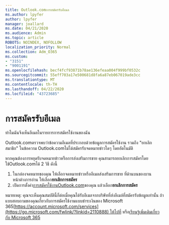 ```yaml
---
title: Outlook.comการสมัครรับอีเมล
ms.author: lpyfer
author: lpyfer
manager: joallard
ms.date: 04/21/2020
ms.audience: Admin
ms.topic: article
ROBOTS: NOINDEX, NOFOLLOW
localization_priority: Normal
ms.collection: Adm_O365
ms.custom:
- "3151"
- "9001191"
ms.openlocfilehash: becf4fcf93871b78ae136efeaa004f999bf0532c
ms.sourcegitcommit: 55eff703a17e500681d8fa6a87eb067019ade3cc
ms.translationtype: MT
ms.contentlocale: th-TH
ms.lasthandoff: 04/22/2020
ms.locfileid: "43723685"
---
```

# <a name="email-subscriptions"></a>การสมัครรับอีเมล

ทําไมฉันจึงเห็นอีเมลในรายการการสมัครใช้งานของฉัน

Outlook.comตรวจพบว่าข้อความอีเมลที่ประกอบด้วยข้อมูลการสมัครใช้งาน รวมถึง "ยกเลิกสมาชิก" ในข้อความ Outlook.comไม่ได้สมัครรับจดหมายข่าวใดๆ โดยอัตโนมัติ

หากคุณต้องการหยุดรับจดหมายข่าวหรือการส่งเสริมการขาย คุณสามารถยกเลิกการสมัครโดยใช้Outlook.comได้ 2 วิธี ดังนี้
1. ในกล่องจดหมายของคุณ ให้เลือกจดหมายข่าวหรืออีเมลส่งเสริมการขาย ที่ด้านบนของบานหน้าต่างการอ่าน ให้เลือก**ยกเลิกการสมัคร**
2. เปิดการตั้งค่า[การสมัครใช้งานOutlook.com](https://go.microsoft.com/fwlink/?linkid=2110887)ของคุณ แล้วเลือก**ยกเลิกการสมัคร**

หมายเหตุ: คุณจะเห็นคุณสมบัตินี้ก็ต่อเมื่อคุณได้รับอีเมลจากบริษัทที่ส่งอีเมล์ที่สมัครรับข้อมูลเท่านั้น
ถ้าแบบสอบถามของคุณเกี่ยวกับการสมัครใช้งานแบบชําระเงินของ Microsoft 365[https://account.microsoft.com/services](https://go.microsoft.com/fwlink/?linkid=2110888) ให้ไปที่ หรือ[เรียนรู้เพิ่มเติมเกี่ยวกับ Microsoft 365](https://products.office.com/compare-all-microsoft-office-products?tab=1&WT.mc_id=PROD_OL-Web_Support_O365NewValue_Upgrade)
  